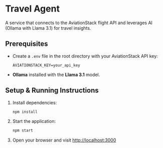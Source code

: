 # Travel Agent

A service that connects to the AviationStack flight API and leverages AI (Ollama with Llama 3.1) for travel insights.

## Prerequisites

- Create a `.env` file in the root directory with your AviationStack API key:
  ```
  AVIATIONSTACK_KEY=your_api_key
  ```
- **Ollama** installed with the **Llama 3.1** model.

## Setup & Running Instructions

1. Install dependencies:
	```bash
	npm install
	```

2. Start the application:
	```bash
	npm start
	```

3. Open your browser and visit [http://localhost:3000](http://localhost:3000)

